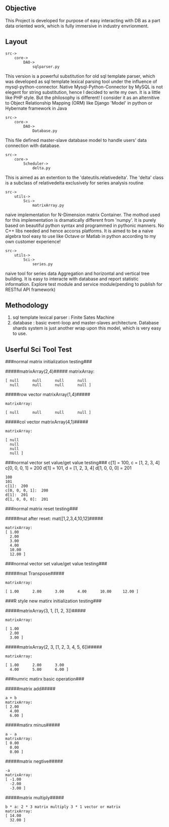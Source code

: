 Objective
---------
This Project is developed for purpose of easy interacting with DB as a part data oriented work, which is fully immersive in industry envrionment. 

Layout
------

    src->
        core->
            DAO->
                sqlparser.py 

This version is a powerful substitution for old sql template parser, which was developed as sql template lexical parsing tool under the influence of mysql-python-connector. Native Mysql-Python-Connector by MySQL is not elegent for string substitution, hence I decided to write my own. It is a little like PHP style. But the philosophy is different! I consider it as an alternitive to Object Relationship Mapping (ORM) like Django 'Model' in python or Hybernate framework in Java

    src->
        core->
            DAO->
                Database.py
This file defined master-slave database model to handle users' data connection with database.

    src->
        core->
            Scheduler->
                delta.py
This is aimed as an extention to the 'dateutils.relativedelta'. The 'delta' class is a subclass of relativedelta exclusively for series analysis routine

    src->                    
        utils->
            Sci->
                matrixArray.py
naive implementation for N-Dimension matrix Container. The mothod used for this implementation is dramatically different from 'numpy'. It is purely based on beautiful python syntax and programmed in pythonic manners. No C++ libs needed and hence accorss platforms. It is aimed to be a naive algebra tool easy to use like Octave or Matlab in python according to my own customer experience!

    src->
        utils->
            Sci->
                series.py
naive tool for series data Aggregation and horizontal and vertical tree building. It is easy to interacte with database and report statistic information. Explore test module and service module(pending to publish for RESTful API framework)

Methodology
-----------
1. sql template lexical parser : Finite Sates Machine
2. database : basic event-loop and master-slaves architecture. Database shards system is just another wrap upon this model, which is very easy to use.


Userful Sci Tool Test
---------------------

###normal matrix initialization testing###

#####matrixArray(2,4)#####
    matrixArray:

    [ null      null      null      null 
      null      null      null      null ]
#####row vector matrixArray(1,4)#####

    matrixArray:

    [ null      null      null      null ]
#####col vector matrixArray(4,1)#####
    
    matrixArray:

    [ null 
      null 
      null 
      null ]

###normal vector set value/get value testing###
c[1] = 100, c = [1, 2, 3, 4]
c[0, 0, 0, 1] = 200
d[1] = 101, d = [1, 2, 3, 4]
d[1, 0, 0, 0] = 201

    100
    101
    c[1]:  200
    c[0, 0, 0, 1]:  200
    d[1]:  201
    d[1, 0, 0, 0]:  201

###normal matrix reset testing###

#####mat after reset: mat([1,2,3,4,10,12]#####

    matrixArray:
    [ 1.00 
      2.00 
      3.00 
      4.00 
      10.00 
      12.00 ]

###normal vector set value/get value testing###

#####mat Transpose#####

    matrixArray:

    [ 1.00      2.00      3.00      4.00      10.00     12.00 ]

###R style new matirx initialization testing###

#####matrixArray(3, 1, [1, 2, 3])#####

    matrixArray:

    [ 1.00 
      2.00 
      3.00 ]
#####matrixArray(2, 3, [1, 2, 3, 4, 5, 6])#####

    matrixArray:

    [ 1.00      2.00      3.00 
      4.00      5.00      6.00 ]

###numric matirx basic operation###

#####matrix add#####

    a + b
    matrixArray:
    [ 2.00 
      4.00 
      6.00 ]

#####matirx minus#####

    a - a
    matrixArray:
    [ 0.00 
      0.00 
      0.00 ]

#####matrix negtive##### 

    -a 
    matrixArray:
    [ -1.00 
      -2.00 
      -3.00 ]

#####matrix multiply#####

    b * a: 2 * 3 matrix multiply 3 * 1 vector or matrix 
    matrixArray:
    [ 14.00 
      32.00 ]
